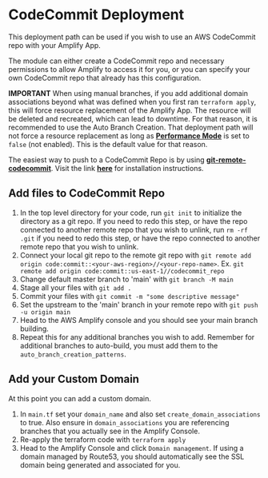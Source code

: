 # CodeCommit Deployment

This deployment path can be used if you wish to use an AWS CodeCommit repo with your Amplify App.

The module can either create a CodeCommit repo and necessary permissions to allow Amplify to access it for you, or you can specify your own CodeCommit repo that already has this configuration.

**IMPORTANT** When using manual branches, if you add additional domain associations beyond what was defined when you first ran `terraform apply`, this will force resource replacement of the Amplify App. The resource will be deleted and recreated, which can lead to downtime. For that reason, it is recommended to use the Auto Branch Creation. That deployment path will not force a resource replacement as long as [**Performance Mode**](https://docs.aws.amazon.com/amplify/latest/userguide/ttl.html) is set to `false` (not enabled). This is the default value for that reason.

The easiest way to push to a CodeCommit Repo is by using [**git-remote-codecommit**](https://docs.aws.amazon.com/codecommit/latest/userguide/setting-up-git-remote-codecommit.html). Visit the link [**here**](https://docs.aws.amazon.com/codecommit/latest/userguide/setting-up-git-remote-codecommit.html) for installation instructions.

## Add files to CodeCommit Repo

1. In the top level directory for your code, run `git init` to initialize the directory as a git repo. If you need to redo this step, or have the repo connected to another remote repo that you wish to unlink, run `rm -rf .git` if you need to redo this step, or have the repo connected to another remote repo that you wish to unlink.
2. Connect your local git repo to the remote git repo with `git remote add origin code:commit::<your-aws-region>//<your-repo-name>`. Ex. `git remote add origin code:commit::us-east-1//codecommit_repo`
3. Change default master branch to 'main' with `git branch -M main`
4. Stage all your files with `git add .`
5. Commit your files with `git commit -m "some descriptive message"`
6. Set the upstream to the 'main' branch in your remote repo with `git push -u origin main`
7. Head to the AWS Amplify console and you should see your main branch building.
8. Repeat this for any additional branches you wish to add. Remember for additional branches to auto-build, you must add them to the `auto_branch_creation_patterns`.

## Add your Custom Domain

At this point you can add a custom domain.

1. In `main.tf` set your `domain_name` and also set `create_domain_associations` to true. Also ensure in `domain_associations` you are referencing branches that you actually see in the Amplify Console.
2. Re-apply the terraform code with `terraform apply`
3. Head to the Amplify Console and click `Domain management`. If using a domain managed by Route53, you should automatically see the SSL domain being generated and associated for you.
